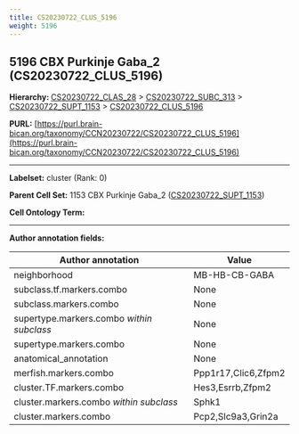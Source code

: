 ```yaml
---
title: CS20230722_CLUS_5196
weight: 5196
---
```

## 5196 CBX Purkinje Gaba_2 (CS20230722_CLUS_5196)
<b>Hierarchy: </b>
[CS20230722_CLAS_28](../CS20230722_CLAS_28) >
[CS20230722_SUBC_313](../CS20230722_SUBC_313) >
[CS20230722_SUPT_1153](../CS20230722_SUPT_1153) >
[CS20230722_CLUS_5196](../CS20230722_CLUS_5196)

**PURL:** [https://purl.brain-bican.org/taxonomy/CCN20230722/CS20230722_CLUS_5196](https://purl.brain-bican.org/taxonomy/CCN20230722/CS20230722_CLUS_5196)

---


**Labelset:** cluster (Rank: 0)

**Parent Cell Set:** 1153 CBX Purkinje Gaba_2 ([CS20230722_SUPT_1153](../CS20230722_SUPT_1153))



**Cell Ontology Term:** 

[MARKER GENES.]: #


---

[TRANSFERRED ANNOTATIONS.]: #


[AUTHOR ANNOTATION FIELDS.]: #


**Author annotation fields:**

| Author annotation | Value |
|-------------------|-------|
|neighborhood|MB-HB-CB-GABA|
|subclass.tf.markers.combo|None|
|subclass.markers.combo|None|
|supertype.markers.combo _within subclass_|None|
|supertype.markers.combo|None|
|anatomical_annotation|None|
|merfish.markers.combo|Ppp1r17,Clic6,Zfpm2|
|cluster.TF.markers.combo|Hes3,Esrrb,Zfpm2|
|cluster.markers.combo _within subclass_|Sphk1|
|cluster.markers.combo|Pcp2,Slc9a3,Grin2a|
